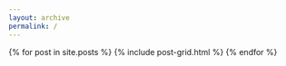 ```yaml
---
layout: archive
permalink: /
---
```


<div class="tiles">
{% for post in site.posts %}
	{% include post-grid.html %}
{% endfor %}
</div><!-- /.tiles -->
